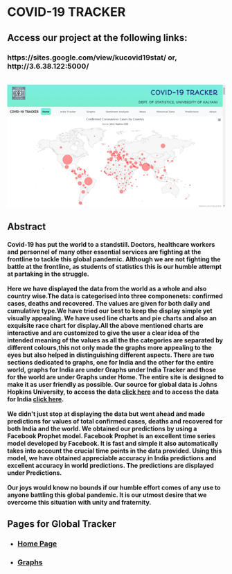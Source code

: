 <h1>COVID-19 TRACKER</h1>
<h2>Access our project at the following links:</h2>
<h3>https://sites.google.com/view/kucovid19stat/ or, http://3.6.38.122:5000/</h3>
<br>
<div style="text-align:center"><img src="/project_imgs/home_page.png" /></div>
<h2>Abstract</h2>
<h4>Covid-19 has put the world to a standstill. Doctors, healthcare workers and personnel of many other essential services are fighting at the frontline to tackle this global pandemic. Although we are not fighting the battle at the frontline, as students of statistics this is our humble attempt at partaking in the struggle.<br><br>
Here we have displayed the data from the world as a whole and also country wise.The data is categorised into three componenets: confirmed cases, deaths and recovered. The values are given for both daily and cumulative type.We have tried our best to keep the display simple yet visually appealing. We have used line charts and pie charts and also an exquisite race chart for display.All the above mentioned charts are interactive and are customized to give the user a clear idea of the intended meaning of the values as all the the categories are separated by different colours,this not only made the graphs more appealing to the eyes but also helped in distinguishing different aspects. There are two sections dedicated to graphs, one for India and the other for the entire world, graphs for India are under Graphs under India Tracker and those for the world are under Graphs under Home. The entire site is designed to make it as user friendly as possible. Our source for global data is Johns Hopkins University, to access the data <a href="https://github.com/CSSEGISandData/COVID-19" target="_blank">click here</a> and to access the data for India <a href="https://covid19india.org/" target="_blank">click here</a>.<br><br>
We didn't just stop at displaying the data but went ahead and made predictions for values of total confirmed cases, deaths and recovered for both India and the world. We obtained our predictions by using a Facebook Prophet model. Facebook Prophet is an excellent time series model developed by Facebook. It is fast and simple it also automatically takes into account the crucial time points in the data provided. Using this model, we have obtained appreciable accuracy in India predictions and excellent accuracy in world predictions. The predictions are displayed under Predictions.<br><br>
Our joys would know no bounds if our humble effort comes of any use to anyone battling this global pandemic. It is our utmost desire that we overcome this situation with unity and fraternity.</h4>
<h2>Pages for Global Tracker</h2>
<ul>
  <li><h3><a href="http://3.6.38.122:5000/" target="_blank">Home Page</a></h3></li>
  <li><h3><a href="http://3.6.38.122:5000/index_graph" target="_blank">Graphs</a></h3></li>
 </ul>
